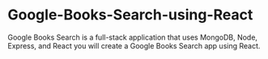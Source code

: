# Google-Books-Search-using-React

Google Books Search is a full-stack application that uses MongoDB, Node, Express, and React you will create a Google Books Search app using React.
